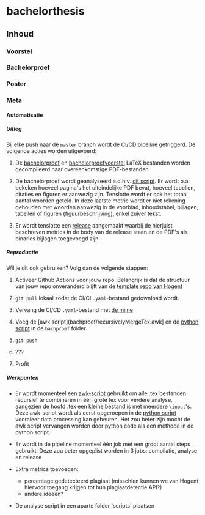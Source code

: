 # bachelorthesis

## Inhoud

### Voorstel

### Bachelorproef

### Poster

### Meta

#### Automatisatie

##### Uitleg 

Bij elke push naar de `master` branch wordt de [CI/CD pipeline](.github/workflows/main.yml) getriggerd.
De volgende acties worden uitgevoerd:

1. De [bachelorproef](bachproef/bachproef-tin.tex) en [bachelorproefvoorstel](voorstel/voorstel.tex) LaTeX bestanden worden gecompileerd naar overeenkomstige PDF-bestanden

2. De bachelorproef wordt geanalyseerd a.d.h.v. [dit script](bachproef/analyse_bachelor_thesis.py). Er wordt o.a. bekeken hoeveel pagina's het uiteindelijke PDF bevat, hoeveel tabellen, citaties en figuren er aanwezig zijn. Tenslotte wordt er ook het totaal aantal woorden geteld. In deze laatste metric wordt er niet rekening gehouden met woorden aanwezig in de voorblad, inhoudstabel, bijlagen, tabellen of figuren (figuurbeschrijving), enkel zuiver tekst.

3. Er wordt tenslotte een [release](https://github.com/nazarimilad/bachelorthesis/releases) aangemaakt waarbij de hierjuist beschreven metrics in de body van de release staan en de PDF's als binaries bijlagen toegevoegd zijn.

##### Reproductie
Wil je dit ook gebruiken? Volg dan de volgende stappen:

1. Activeer Github Actions voor jouw repo. Belangrijk is dat de structuur van jouw repo onveranderd blijft van de [template repo van Hogent](https://github.com/HoGentTIN/bachproef-latex-sjabloon)

2. `git pull` lokaal zodat de CI/CI `.yaml`-bestand gedownload wordt. 

3. Vervang de CI/CD `.yaml`-bestand met [de mijne](.github/workflows/main.yml)

4. Voeg de [awk script](bachproef/recursivelyMergeTex.awk] en de [python script](bachproef/analyse_bachelor_thesis.py) in de `bachproef` folder. 

5. `git push`

6. ???

7. Profit

##### Werkpunten

* Er wordt momenteel een [awk-script](bachproef/recursivelyMergeTex.awk) gebruikt om alle .tex bestanden recursief te combineren in één grote tex voor verdere analyse, aangezien de hoofd .tex een kleine bestand is met meerdere `\input`'s. Deze awk-script wordt als eerst opgeroepen in de [python script](bachproef/analyse_bachelor_thesis.py) vooraleer data processing kan gebeuren. Het zou beter zijn mocht de awk script vervangen worden door python code als een methode in de python script. 

* Er wordt in de pipeline momenteel één job met een groot aantal steps gebruikt. Deze zou beter opgeplist worden in 3 jobs: compilatie, analyse en release

* Extra metrics toevoegen:
    * percentage gedetecteerd plagiaat (misschien kunnen we van Hogent hiervoor toegang krijgen tot hun plagiaatdetectie API?)
    * andere ideeën?

* De analyse script in een aparte folder 'scripts' plaatsen
